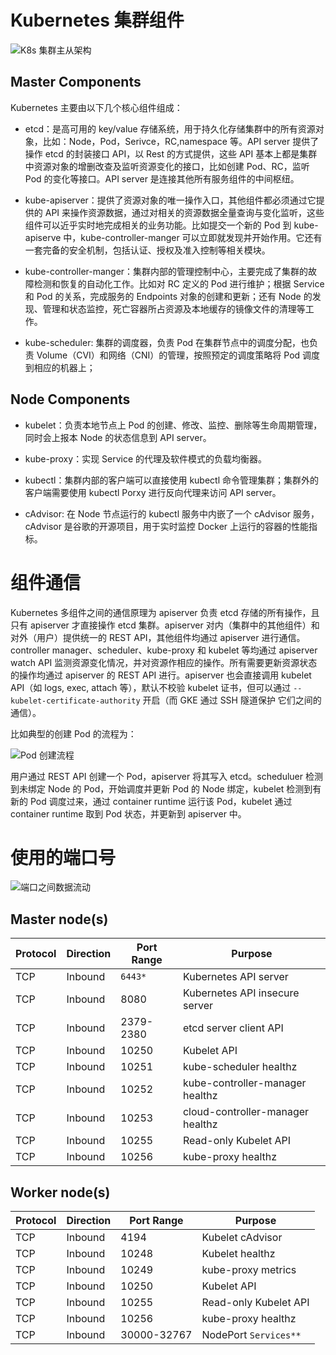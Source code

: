 # Kubernetes 集群组件

![K8s 集群主从架构](https://s2.ax1x.com/2020/01/04/ld7zdg.png)

## Master Components

Kubernetes 主要由以下几个核心组件组成：

- etcd：是高可用的 key/value 存储系统，用于持久化存储集群中的所有资源对象，比如：Node，Pod，Serivce，RC,namespace 等。API server 提供了操作 etcd 的封装接口 API，以 Rest 的方式提供，这些 API 基本上都是集群中资源对象的增删改查及监听资源变化的接口，比如创建 Pod、RC，监听 Pod 的变化等接口。API server 是连接其他所有服务组件的中间枢纽。

- kube-apiserver：提供了资源对象的唯一操作入口，其他组件都必须通过它提供的 API 来操作资源数据，通过对相关的资源数据全量查询与变化监听，这些组件可以近乎实时地完成相关的业务功能。比如提交一个新的 Pod 到 kube-apiserve 中，kube-controller-manger 可以立即就发现并开始作用。它还有一套完备的安全机制，包括认证、授权及准入控制等相关模块。

- kube-controller-manger：集群内部的管理控制中心，主要完成了集群的故障检测和恢复的自动化工作。比如对 RC 定义的 Pod 进行维护；根据 Service 和 Pod 的关系，完成服务的 Endpoints 对象的创建和更新；还有 Node 的发现、管理和状态监控，死亡容器所占资源及本地缓存的镜像文件的清理等工作。

- kube-scheduler: 集群的调度器，负责 Pod 在集群节点中的调度分配，也负责 Volume（CVI）和网络（CNI）的管理，按照预定的调度策略将 Pod 调度到相应的机器上；

## Node Components

- kubelet：负责本地节点上 Pod 的创建、修改、监控、删除等生命周期管理，同时会上报本 Node 的状态信息到 API server。

- kube-proxy：实现 Service 的代理及软件模式的负载均衡器。

- kubectl：集群内部的客户端可以直接使用 kubectl 命令管理集群；集群外的客户端需要使用 kubectl Porxy 进行反向代理来访问 API server。

- cAdvisor: 在 Node 节点运行的 kubectl 服务中内嵌了一个 cAdvisor 服务，cAdvisor 是谷歌的开源项目，用于实时监控 Docker 上运行的容器的性能指标。

# 组件通信

Kubernetes 多组件之间的通信原理为 apiserver 负责 etcd 存储的所有操作，且只有 apiserver 才直接操作 etcd 集群。apiserver 对内（集群中的其他组件）和对外（用户）提供统一的 REST API，其他组件均通过 apiserver 进行通信。controller manager、scheduler、kube-proxy 和 kubelet 等均通过 apiserver watch API 监测资源变化情况，并对资源作相应的操作。所有需要更新资源状态的操作均通过 apiserver 的 REST API 进行。apiserver 也会直接调用 kubelet API（如 logs, exec, attach 等），默认不校验 kubelet 证书，但可以通过 `--kubelet-certificate-authority` 开启（而 GKE 通过 SSH 隧道保护 它们之间的通信）。

比如典型的创建 Pod 的流程为：

![Pod 创建流程](https://assets.ng-tech.icu/item/20230417214531.png)

用户通过 REST API 创建一个 Pod，apiserver 将其写入 etcd。scheduluer 检测到未绑定 Node 的 Pod，开始调度并更新 Pod 的 Node 绑定，kubelet 检测到有新的 Pod 调度过来，通过 container runtime 运行该 Pod，kubelet 通过 container runtime 取到 Pod 状态，并更新到 apiserver 中。

# 使用的端口号

![端口之间数据流动](https://assets.ng-tech.icu/item/20230510134825.png)

## Master node(s)

| Protocol | Direction | Port Range | Purpose                          |
| -------- | --------- | ---------- | -------------------------------- |
| TCP      | Inbound   | `6443*`    | Kubernetes API server            |
| TCP      | Inbound   | 8080       | Kubernetes API insecure server   |
| TCP      | Inbound   | 2379-2380  | etcd server client API           |
| TCP      | Inbound   | 10250      | Kubelet API                      |
| TCP      | Inbound   | 10251      | kube-scheduler healthz           |
| TCP      | Inbound   | 10252      | kube-controller-manager healthz  |
| TCP      | Inbound   | 10253      | cloud-controller-manager healthz |
| TCP      | Inbound   | 10255      | Read-only Kubelet API            |
| TCP      | Inbound   | 10256      | kube-proxy healthz               |

## Worker node(s)

| Protocol | Direction | Port Range  | Purpose               |
| -------- | --------- | ----------- | --------------------- |
| TCP      | Inbound   | 4194        | Kubelet cAdvisor      |
| TCP      | Inbound   | 10248       | Kubelet healthz       |
| TCP      | Inbound   | 10249       | kube-proxy metrics    |
| TCP      | Inbound   | 10250       | Kubelet API           |
| TCP      | Inbound   | 10255       | Read-only Kubelet API |
| TCP      | Inbound   | 10256       | kube-proxy healthz    |
| TCP      | Inbound   | 30000-32767 | NodePort `Services**` |
